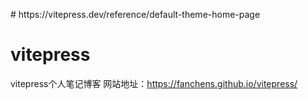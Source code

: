 <p># https://vitepress.dev/reference/default-theme-home-page </p>

# vitepress
vitepress个人笔记博客
网站地址：https://fanchens.github.io/vitepress/
